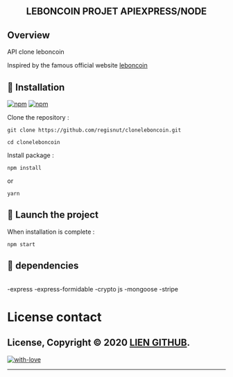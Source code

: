 <h2 align="center">LEBONCOIN PROJET API<strong>EXPRESS/NODE</strong></h2>


## Overview

API clone leboncoin

Inspired by the famous official website [leboncoin](https://www.leboncoin.fr)


## 🌱 Installation
[![npm](https://img.shields.io/npm/v/styled-media-query.svg)]()
[![npm](https://img.shields.io/npm/l/styled-media-query.svg)]()

Clone the repository :

```
git clone https://github.com/regisnut/cloneleboncoin.git 

cd cloneleboncoin
```

Install package :

```
npm install
```
or
```
yarn
```

## 🍃 Launch the project

When installation is complete :

```
npm start
```

## 🌼 dependencies

######

-express
-express-formidable
-crypto js
-mongoose
-stripe

######

# License contact

License, Copyright © 2020 [LIEN GITHUB](https://github.com/regisnut).
---

[![with-love](https://img.shields.io/badge/made%20with-%F0%9F%92%8C-red.svg)](https://github.com/regisnut/)

---
